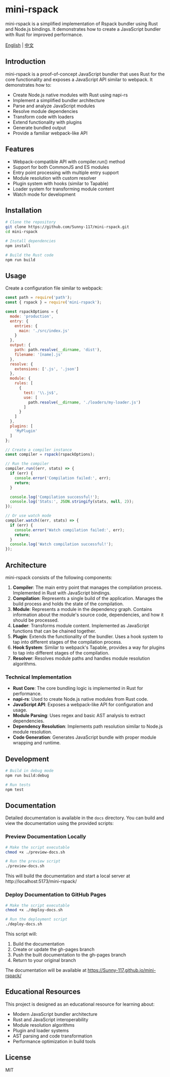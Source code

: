 # mini-rspack

mini-rspack is a simplified implementation of Rspack bundler using Rust and Node.js bindings. It demonstrates how to create a JavaScript bundler with Rust for improved performance.

[English](README.md) | [中文](README_zh.md)

## Introduction

mini-rspack is a proof-of-concept JavaScript bundler that uses Rust for the core functionality and exposes a JavaScript API similar to webpack. It demonstrates how to:

- Create Node.js native modules with Rust using napi-rs
- Implement a simplified bundler architecture
- Parse and analyze JavaScript modules
- Resolve module dependencies
- Transform code with loaders
- Extend functionality with plugins
- Generate bundled output
- Provide a familiar webpack-like API

## Features

- Webpack-compatible API with compiler.run() method
- Support for both CommonJS and ES modules
- Entry point processing with multiple entry support
- Module resolution with custom resolver
- Plugin system with hooks (similar to Tapable)
- Loader system for transforming module content
- Watch mode for development

## Installation

```bash
# Clone the repository
git clone https://github.com/Sunny-117/mini-rspack.git
cd mini-rspack

# Install dependencies
npm install

# Build the Rust code
npm run build
```

## Usage

Create a configuration file similar to webpack:

```javascript
const path = require('path');
const { rspack } = require('mini-rspack');

const rspackOptions = {
  mode: 'production',
  entry: {
    entries: {
      main: './src/index.js'
    }
  },
  output: {
    path: path.resolve(__dirname, 'dist'),
    filename: '[name].js'
  },
  resolve: {
    extensions: ['.js', '.json']
  },
  module: {
    rules: [
      {
        test: '\\.js$',
        use: [
          path.resolve(__dirname, './loaders/my-loader.js')
        ]
      }
    ]
  },
  plugins: [
    'MyPlugin'
  ]
};

// Create a compiler instance
const compiler = rspack(rspackOptions);

// Run the compiler
compiler.run((err, stats) => {
  if (err) {
    console.error('Compilation failed:', err);
    return;
  }

  console.log('Compilation successful!');
  console.log('Stats:', JSON.stringify(stats, null, 2));
});

// Or use watch mode
compiler.watch((err, stats) => {
  if (err) {
    console.error('Watch compilation failed:', err);
    return;
  }
  console.log('Watch compilation successful!');
});
```

## Architecture

mini-rspack consists of the following components:

1. **Compiler**: The main entry point that manages the compilation process. Implemented in Rust with JavaScript bindings.
2. **Compilation**: Represents a single build of the application. Manages the build process and holds the state of the compilation.
3. **Module**: Represents a module in the dependency graph. Contains information about the module's source code, dependencies, and how it should be processed.
4. **Loader**: Transforms module content. Implemented as JavaScript functions that can be chained together.
5. **Plugin**: Extends the functionality of the bundler. Uses a hook system to tap into different stages of the compilation process.
6. **Hook System**: Similar to webpack's Tapable, provides a way for plugins to tap into different stages of the compilation.
7. **Resolver**: Resolves module paths and handles module resolution algorithms.

### Technical Implementation

- **Rust Core**: The core bundling logic is implemented in Rust for performance.
- **napi-rs**: Used to create Node.js native modules from Rust code.
- **JavaScript API**: Exposes a webpack-like API for configuration and usage.
- **Module Parsing**: Uses regex and basic AST analysis to extract dependencies.
- **Dependency Resolution**: Implements path resolution similar to Node.js module resolution.
- **Code Generation**: Generates JavaScript bundle with proper module wrapping and runtime.

## Development

```bash
# Build in debug mode
npm run build:debug

# Run tests
npm test

```

## Documentation

Detailed documentation is available in the `docs` directory. You can build and view the documentation using the provided scripts:

### Preview Documentation Locally

```bash
# Make the script executable
chmod +x ./preview-docs.sh

# Run the preview script
./preview-docs.sh
```

This will build the documentation and start a local server at http://localhost:5173/mini-rspack/

### Deploy Documentation to GitHub Pages

```bash
# Make the script executable
chmod +x ./deploy-docs.sh

# Run the deployment script
./deploy-docs.sh
```

This script will:
1. Build the documentation
2. Create or update the gh-pages branch
3. Push the built documentation to the gh-pages branch
4. Return to your original branch

The documentation will be available at https://Sunny-117.github.io/mini-rspack/

## Educational Resources

This project is designed as an educational resource for learning about:

- Modern JavaScript bundler architecture
- Rust and JavaScript interoperability
- Module resolution algorithms
- Plugin and loader systems
- AST parsing and code transformation
- Performance optimization in build tools

## License

MIT
